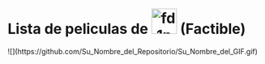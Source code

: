 <h1>Lista de peliculas de <img style="text-align: center;" width="50" height="50" alt="fd1p8utcf8471-removebg-preview" src="https://github.com/user-attachments/assets/d9cad4fc-2504-43fb-8deb-4d55442d7216"/> (Factible)</h1>
![](https://github.com/Su_Nombre_del_Repositorio/Su_Nombre_del_GIF.gif)

